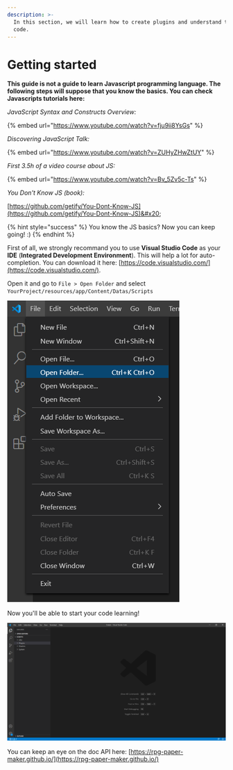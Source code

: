 ```yaml
---
description: >-
  In this section, we will learn how to create plugins and understand the System
  code.
---
```


# Getting started

**This guide is not a guide to learn Javascript programming language. The following steps will suppose that you know the basics. You can check Javascripts tutorials here:**

_JavaScript Syntax and Constructs Overview:_

{% embed url="https://www.youtube.com/watch?v=fju9ii8YsGs" %}

_Discovering JavaScript Talk:_

{% embed url="https://www.youtube.com/watch?v=ZUHyZHwZtUY" %}

_First 3.5h of a video course about JS:_

{% embed url="https://www.youtube.com/watch?v=Bv_5Zv5c-Ts" %}

_You Don't Know JS (book):_&#x20;

[https://github.com/getify/You-Dont-Know-JS](https://github.com/getify/You-Dont-Know-JS)&#x20;

{% hint style="success" %}
You know the JS basics? Now you can keep going! :)
{% endhint %}

First of all, we strongly recommand you to use **Visual Studio Code** as your **IDE** (**Integrated Development Environment**). This will help a lot for auto-completion. You can download it here: [https://code.visualstudio.com/](https://code.visualstudio.com/).

Open it and go to `File > Open Folder` and select `YourProject/resources/app/Content/Datas/Scripts`

![](../.gitbook/assets/vsc-open-folder.png)

Now you'll be able to start your code learning!

![](../.gitbook/assets/vsc-opened.png)

You can keep an eye on the doc API here: [https://rpg-paper-maker.github.io/](https://rpg-paper-maker.github.io/)
